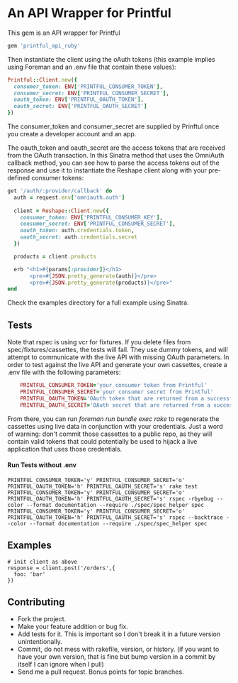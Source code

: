 # An API Wrapper for Printful

This gem is an API wrapper for Printful

```ruby
gem 'printful_api_ruby'
```

Then instantiate the client using the oAuth tokens (this example implies using Foreman and an .env file that contain these values):

```ruby
Printful::Client.new({
  consumer_token: ENV['PRINTFUL_CONSUMER_TOKEN'], 
  consumer_secret: ENV['PRINTFUL_CONSUMER_SECRET'], 
  oauth_token: ENV['PRINTFUL_OAUTH_TOKEN'], 
  oauth_secret: ENV['PRINTFUL_OAUTH_SECRET']
})
```

The consumer_token and consumer_secret are supplied by Prinftul once you create a developer account and an app.

The oauth_token and oauth_secret are the access tokens that are received from the OAuth transaction. In this Sinatra method that uses the OmniAuth callback method, you can see how to parse the access tokens out of the response and use it to instantiate the Reshape client along with your pre-defined consumer tokens:

```ruby
get '/auth/:provider/callback' do
  auth = request.env['omniauth.auth']
  
  client = Reshape::Client.new({
    consumer_token: ENV['PRINTFUL_CONSUMER_KEY'], 
    consumer_secret: ENV['PRINTFUL_CONSUMER_SECRET'], 
    oauth_token: auth.credentials.token,
    oauth_secret: auth.credentials.secret
  })

  products = client.products

  erb "<h1>#{params[:provider]}</h1>
       <pre>#{JSON.pretty_generate(auth)}</pre>
       <pre>#{JSON.pretty_generate(products)}</pre>"
end
```

Check the examples directory for a full example using Sinatra.

## Tests

Note that rspec is using vcr for fixtures. If you delete files from spec/fixtures/cassettes, the tests will fail. They use dummy tokens, and will attempt to communicate with the live API with missing OAuth parameters. In order to test against the live API and generate your own cassettes, create a .env file with the following parameters:

```ruby
	PRINTFUL_CONSUMER_TOKEN='your consumer token from Printful'
	PRINTFUL_CONSUMER_SECRET='your consumer secret from Printful'
	PRINTFUL_OAUTH_TOKEN='OAuth token that are returned from a successful authentication'
	PRINTFUL_OAUTH_SECRET='OAuth secret that are returned from a successful authentication'
```

From there, you can run _foreman run bundle exec rake_ to regenerate the cassettes using live data in conjunction with your credentials. Just a word of warning: don't commit those cassettes to a public repo, as they will contain valid tokens that could potentially be used to hijack a live application that uses those credentials.

#### Run Tests without .env
```
PRINTFUL_CONSUMER_TOKEN='y' PRINTFUL_CONSUMER_SECRET='o' PRINTFUL_OAUTH_TOKEN='h' PRINTFUL_OAUTH_SECRET='s' rake test
PRINTFUL_CONSUMER_TOKEN='y' PRINTFUL_CONSUMER_SECRET='o' PRINTFUL_OAUTH_TOKEN='h' PRINTFUL_OAUTH_SECRET='s' rspec -rbyebug --color --format documentation --require ./spec/spec_helper spec
PRINTFUL_CONSUMER_TOKEN='y' PRINTFUL_CONSUMER_SECRET='o' PRINTFUL_OAUTH_TOKEN='h' PRINTFUL_OAUTH_SECRET='s' rspec --backtrace --color --format documentation --require ./spec/spec_helper spec
```

## Examples
```
# init client as above
response = client.post('/orders',{
  foo: 'bar'
})
```

## Contributing

* Fork the project.
* Make your feature addition or bug fix.
* Add tests for it. This is important so I don't break it in a
  future version unintentionally.
* Commit, do not mess with rakefile, version, or history.
  (if you want to have your own version, that is fine but bump version in a commit by itself I can ignore when I pull)
* Send me a pull request. Bonus points for topic branches.
